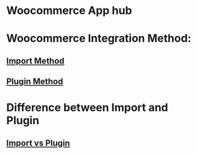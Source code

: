 # Woocommerce App hub

# Woocommerce Integration Method:
## [Import Method](./wc_import_setup)
## [Plugin Method](./wc_plugin_setup)

# Difference between Import and Plugin
## [Import vs Plugin](./wc_import_vs_plugin)
